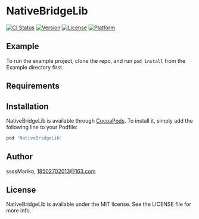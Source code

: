 # NativeBridgeLib

[![CI Status](https://img.shields.io/travis/ssssMariko/NativeBridgeLib.svg?style=flat)](https://travis-ci.org/ssssMariko/NativeBridgeLib)
[![Version](https://img.shields.io/cocoapods/v/NativeBridgeLib.svg?style=flat)](https://cocoapods.org/pods/NativeBridgeLib)
[![License](https://img.shields.io/cocoapods/l/NativeBridgeLib.svg?style=flat)](https://cocoapods.org/pods/NativeBridgeLib)
[![Platform](https://img.shields.io/cocoapods/p/NativeBridgeLib.svg?style=flat)](https://cocoapods.org/pods/NativeBridgeLib)

## Example

To run the example project, clone the repo, and run `pod install` from the Example directory first.

## Requirements

## Installation

NativeBridgeLib is available through [CocoaPods](https://cocoapods.org). To install
it, simply add the following line to your Podfile:

```ruby
pod 'NativeBridgeLib'
```

## Author

ssssMariko, 18502702013@163.com

## License

NativeBridgeLib is available under the MIT license. See the LICENSE file for more info.
